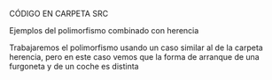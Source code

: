 CÓDIGO EN CARPETA SRC

Ejemplos del polimorfismo combinado con herencia

Trabajaremos el polimorfismo usando un caso similar al de la carpeta herencia, pero en este caso vemos que la forma de arranque de una furgoneta y de un coche es distinta
